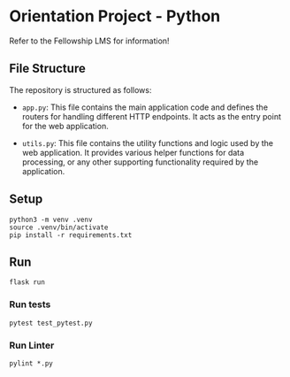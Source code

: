 # Orientation Project - Python

Refer to the Fellowship LMS for information!

## File Structure

The repository is structured as follows:

- `app.py`: This file contains the main application code and defines the routers for handling different HTTP endpoints. It acts as the entry point for the web application.

- `utils.py`: This file contains the utility functions and logic used by the web application. It provides various helper functions for data processing, or any other supporting functionality required by the application.

## Setup

```
python3 -m venv .venv
source .venv/bin/activate
pip install -r requirements.txt
```

## Run
```
flask run
```

### Run tests
```
pytest test_pytest.py
```

### Run Linter
```
pylint *.py
```
